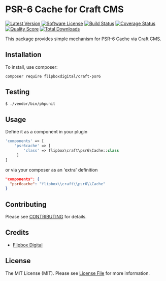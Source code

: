 # PSR-6 Cache for Craft CMS
[![Latest Version](https://img.shields.io/github/release/flipbox/craft-psr6.svg?style=flat-square)](https://github.com/flipbox/craft-psr6/releases)
[![Software License](https://img.shields.io/badge/license-MIT-brightgreen.svg?style=flat-square)](LICENSE.md)
[![Build Status](https://img.shields.io/travis/flipbox/craft-psr6/master.svg?style=flat-square)](https://travis-ci.org/flipbox/craft-psr6)
[![Coverage Status](https://img.shields.io/scrutinizer/coverage/g/flipbox/craft-psr6.svg?style=flat-square)](https://scrutinizer-ci.com/g/flipbox/craft-psr6/code-structure)
[![Quality Score](https://img.shields.io/scrutinizer/g/flipbox/craft-psr6.svg?style=flat-square)](https://scrutinizer-ci.com/g/flipbox/craft-psr6)
[![Total Downloads](https://img.shields.io/packagist/dt/flipboxdigital/craft-psr6.svg?style=flat-square)](https://packagist.org/packages/flipbox/craft-psr6)

This package provides simple mechanism for PSR-6 Cache via Craft CMS.

## Installation

To install, use composer:

```
composer require flipboxdigital/craft-psr6
```

## Testing

``` bash
$ ./vendor/bin/phpunit
```

## Usage
Define it as a component in your plugin
```php 
'components' => [
    'psr6cache' => [
        'class' => flipbox\craft\psr6\Cache::class
     ]
]
```
or via your composer as an 'extra' definition
```json
"components": {
  "psr6cache": "flipbox\\craft\\psr6\\Cache"
}
```

## Contributing

Please see [CONTRIBUTING](https://github.com/flipbox/craft-psr6/blob/master/CONTRIBUTING.md) for details.


## Credits

- [Flipbox Digital](https://github.com/flipbox)

## License

The MIT License (MIT). Please see [License File](https://github.com/flipbox/craft-psr6/blob/master/LICENSE) for more information.
